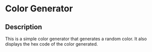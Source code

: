 # Color Generator

## Description
This is a simple color generator that generates a random color. It also displays the hex code of the color generated.